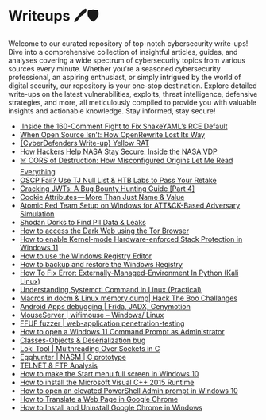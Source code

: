 # Writeups 🖊️🛡️
Welcome to our curated repository of top-notch cybersecurity write-ups! Dive into a comprehensive collection of insightful articles, guides, and analyses covering a wide spectrum of cybersecurity topics from various sources every minute. Whether you're a seasoned cybersecurity professional, an aspiring enthusiast, or simply intrigued by the world of digital security, our repository is your one-stop destination. Explore detailed write-ups on the latest vulnerabilities, exploits, threat intelligence, defensive strategies, and more, all meticulously compiled to provide you with valuable insights and actionable knowledge. Stay informed, stay secure!
<!-- WRITEUPS:START -->
- [️ Inside the 160-Comment Fight to Fix SnakeYAML’s RCE Default](https://infosecwriteups.com/%EF%B8%8F-inside-the-160-comment-fight-to-fix-snakeyamls-rce-default-1a20c5ca4d4c?source=rss----7b722bfd1b8d---4)
- [When Open Source Isn’t: How OpenRewrite Lost Its Way](https://infosecwriteups.com/when-open-source-isnt-how-openrewrite-lost-its-way-642053be287d?source=rss----7b722bfd1b8d---4)
- [{CyberDefenders Write-up} Yellow RAT](https://infosecwriteups.com/cyberdefenders-write-up-yellow-rat-8f727fde2e47?source=rss----7b722bfd1b8d---4)
- [How Hackers Help NASA Stay Secure: Inside the NASA VDP](https://infosecwriteups.com/how-hackers-help-nasa-stay-secure-inside-the-nasa-vdp-07ec255c46f3?source=rss----7b722bfd1b8d---4)
- [☠️ CORS of Destruction: How Misconfigured Origins Let Me Read Everything](https://infosecwriteups.com/%EF%B8%8F-cors-of-destruction-how-misconfigured-origins-let-me-read-everything-15a49261a32a?source=rss----7b722bfd1b8d---4)
- [OSCP Fail? Use TJ Null List &amp; HTB Labs to Pass Your Retake](https://infosecwriteups.com/oscp-fail-use-tj-null-list-htb-labs-to-pass-your-retake-ff08164ea23b?source=rss----7b722bfd1b8d---4)
- [Cracking JWTs: A Bug Bounty Hunting Guide [Part 4]](https://infosecwriteups.com/cracking-jwts-a-bug-bounty-hunting-guide-part-4-ad98636c5238?source=rss----7b722bfd1b8d---4)
- [Cookie Attributes — More Than Just Name &amp; Value](https://infosecwriteups.com/cookie-attributes-more-than-just-name-value-a95591be6fba?source=rss----7b722bfd1b8d---4)
- [Atomic Red Team Setup on Windows for ATT&amp;CK-Based Adversary Simulation](https://infosecwriteups.com/atomic-red-team-setup-on-windows-for-att-ck-based-adversary-simulation-ef37e1b0acec?source=rss----7b722bfd1b8d---4)
- [Shodan Dorks to Find PII Data &amp; Leaks](https://infosecwriteups.com/shodan-dorks-to-find-pii-data-leaks-50ab8b101f61?source=rss----7b722bfd1b8d---4)
- [How to access the Dark Web using the Tor Browser](https://www.bleepingcomputer.com/tutorials/how-to-access-the-dark-web-using-the-tor-browser/)
- [How to enable Kernel-mode Hardware-enforced Stack Protection in Windows 11](https://www.bleepingcomputer.com/tutorials/how-to-enable-kernel-mode-hardware-enforced-stack-protection-in-windows-11/)
- [How to use the Windows Registry Editor](https://www.bleepingcomputer.com/tutorials/how-to-use-the-windows-registry-editor/)
- [How to backup and restore the Windows Registry](https://www.bleepingcomputer.com/tutorials/how-to-backup-and-restore-the-windows-registry/)
- [How To Fix Error: Externally-Managed-Environment In Python &lpar;Kali Linux&rpar;](https://technicalnavigator.in/how-to-fix-error-externally-managed-environment-in-python-kali-linux/)
- [Understanding Systemctl Command in Linux &lpar;Practical&rpar;](https://technicalnavigator.in/understanding-systemctl-command-in-linux-practical/)
- [Macros in docm &amp; Linux memory dump| Hack The Boo  Challanges](https://technicalnavigator.in/macros-in-docm-linux-memory-dump-hack-the-boo-challanges/)
- [Android Apps debugging |  Frida, JADX, Genymotion](https://technicalnavigator.in/android-apps-debugging-frida-jadx-genymotion/)
- [MouseServer | wifimouse – Windows/ Linux](https://technicalnavigator.in/mouseserver-wifimouse-windows-linux/)
- [FFUF fuzzer | web-application penetration-testing](https://technicalnavigator.in/ffuf-fuzzer-web-application-penetration-testing/)
- [How to open a Windows 11 Command Prompt as Administrator](https://www.bleepingcomputer.com/tutorials/how-to-open-a-windows-11-command-prompt-as-administrator/)
- [Classes-Objects &amp; Deserialization bug](https://technicalnavigator.in/classes-objects-deserialization-bug/)
- [Loki Tool | Multhreading Over Sockets in C](https://technicalnavigator.in/loki-tool-multhreading-over-sockets-in-c/)
- [Egghunter | NASM | C prototype](https://technicalnavigator.in/egghunter-nasm-c-prototype/)
- [TELNET &amp; FTP Analysis](https://technicalnavigator.in/telnet-ftp-analysis/)
- [How to make the Start menu full screen in Windows 10](https://www.bleepingcomputer.com/tutorials/how-to-make-the-start-menu-full-screen-in-windows-10/)
- [How to install the Microsoft Visual C++ 2015 Runtime](https://www.bleepingcomputer.com/tutorials/how-to-install-the-microsoft-visual-c-2015-runtime/)
- [How to open an elevated PowerShell Admin prompt in Windows 10](https://www.bleepingcomputer.com/tutorials/how-to-open-an-elevated-powershell-admin-prompt-in-windows-10/)
- [How to Translate a Web Page in Google Chrome](https://www.bleepingcomputer.com/tutorials/how-to-translate-a-web-page-in-google-chrome/)
- [How to Install and Uninstall Google Chrome in Windows](https://www.bleepingcomputer.com/tutorials/how-to-install-and-uninstall-google-chrome-in-windows/)
<!-- WRITEUPS:END -->
